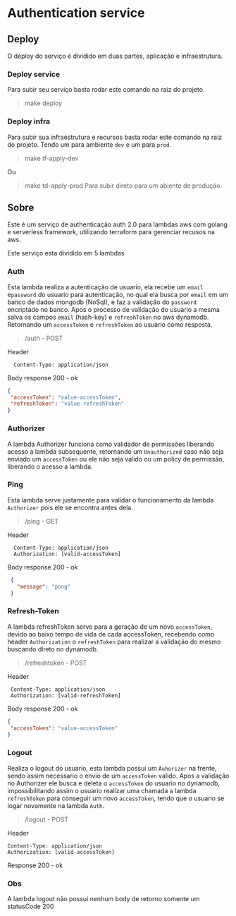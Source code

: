 # Authentication service

## Deploy
O deploy do serviço é dividido em duas partes, aplicação e infraestrutura.

### Deploy service
Para subir seu serviço basta rodar este comando na raiz do projeto.
>make deploy

### Deploy infra
Para subir sua infraestrutura e recursos basta rodar este comando na raiz do projeto.
Tendo um para ambiente `dev` e um para `prod`.
> make tf-apply-dev

Ou 

> make td-apply-prod
Para subir direto para um abiente de produção.


## Sobre

Este é um serviço de authenticação auth 2.0 para lambdas aws com golang e serverless framework,
utilizando terraform para gerenciar recusos na aws.

Este serviço esta dividido em 5 lambdas

### Auth 
Esta lambda realiza a autenticação de usuario, ela recebe um `email` e`password` do usuario para autenticação, no qual ela busca por `email` em um banco de dados mongodb (NoSql), e faz a validação do `password` encriptado no banco.
Apos o processo de validação do usuario a mesma salva os campos `email` (hash-key) e `refreshToken` no aws dynamodb.
Retornando um `accessToken` e `refreshToken` ao usuario como resposta.

> /auth - POST

Header 

```
  Content-Type: application/json
```

Body response 200 - ok

```json
{
 "accessToken": "value-accessToken",
 "refreshToken": "value-refreshToken"
}
```
### Authorizer 
A lambda Authorizer funciona como validador de permissões liberando acesso a lambda subsequente, retornando um `Unauthorized` caso não seja enviado um `accessToken` ou ele não seja valido ou um policy de permissão, liberando o acesso a lambda.

### Ping
Esta lambda serve justamente para validar o funcionamento da lambda `Authorizer` pois ele se encontra antes dela.

> /ping - GET

Header

```
  Content-Type: application/json
  Authorization: [valid-accessToken]
```

Body response 200 - ok

```json
 {
   "message": "pong"
 }
 ```

 ### Refresh-Token 
 A lambda refreshToken serve para a geração de um novo `accessToken`, devido ao baixo tempo de vida de cada accessToken, recebendo como header `Authorization` o `refreshToken` para realizar a validação do mesmo buscando direto no dynamodb.

 > /refreshtoken - POST

 Header 

 ```
  Content-Type: application/json
  Authorization: [valid-refreshToken]
```
Body response 200 - ok

```json
{
 "accessToken": "value-accessToken"
}
```
### Logout 
Realiza o logout do usuario, esta lambda possui um `Àuhorizer` na frente, sendo assim necessario o envio de um `accessToken` valido.
Apos a validação no Authorizer ele busca e deleta o `accessToken` do usuario no dynamodb, impossibilitando assim o usuario realizar uma chamada a lambda `refreshToken` para conseguir um novo `accessToken`, tendo que o usuario se logar novamente na lambda `Auth`.

> /logout - POST

Header

```
Content-Type: application/json
Authorization: [valid-accessToken]
```
Response 200 - ok

### Obs
A lambda logout não possui nenhum body de retorno somente um statusCode 200
